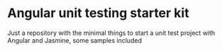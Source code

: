 # Angular unit testing starter kit

Just a repository with the minimal things to start a unit test project with Angular and Jasmine, some samples included
